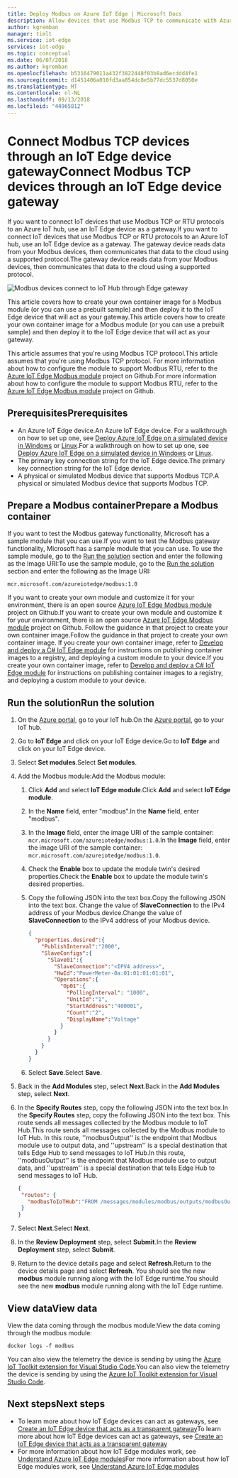 ```yaml
---
title: Deploy Modbus on Azure IoT Edge | Microsoft Docs
description: Allow devices that use Modbus TCP to communicate with Azure IoT Hub by creating an IoT Edge gateway device
author: kgremban
manager: timlt
ms.service: iot-edge
services: iot-edge
ms.topic: conceptual
ms.date: 06/07/2018
ms.author: kgremban
ms.openlocfilehash: b5316479011a432f3822448f03b8ad6ecddd4fe1
ms.sourcegitcommit: d1451406a010fd3aa854dc8e5b77dc5537d8050e
ms.translationtype: MT
ms.contentlocale: nl-NL
ms.lasthandoff: 09/13/2018
ms.locfileid: "44965812"
---
```

# <a name="connect-modbus-tcp-devices-through-an-iot-edge-device-gateway"></a><span data-ttu-id="f11b1-103">Connect Modbus TCP devices through an IoT Edge device gateway</span><span class="sxs-lookup"><span data-stu-id="f11b1-103">Connect Modbus TCP devices through an IoT Edge device gateway</span></span>

<span data-ttu-id="f11b1-104">If you want to connect IoT devices that use Modbus TCP or RTU protocols to an Azure IoT hub, use an IoT Edge device as a gateway.</span><span class="sxs-lookup"><span data-stu-id="f11b1-104">If you want to connect IoT devices that use Modbus TCP or RTU protocols to an Azure IoT hub, use an IoT Edge device as a gateway.</span></span> <span data-ttu-id="f11b1-105">The gateway device reads data from your Modbus devices, then communicates that data to the cloud using a supported protocol.</span><span class="sxs-lookup"><span data-stu-id="f11b1-105">The gateway device reads data from your Modbus devices, then communicates that data to the cloud using a supported protocol.</span></span> 

![Modbus devices connect to IoT Hub through Edge gateway](./media/deploy-modbus-gateway/diagram.png)

<span data-ttu-id="f11b1-107">This article covers how to create your own container image for a Modbus module (or you can use a prebuilt sample) and then deploy it to the IoT Edge device that will act as your gateway.</span><span class="sxs-lookup"><span data-stu-id="f11b1-107">This article covers how to create your own container image for a Modbus module (or you can use a prebuilt sample) and then deploy it to the IoT Edge device that will act as your gateway.</span></span> 

<span data-ttu-id="f11b1-108">This article assumes that you're using Modbus TCP protocol.</span><span class="sxs-lookup"><span data-stu-id="f11b1-108">This article assumes that you're using Modbus TCP protocol.</span></span> <span data-ttu-id="f11b1-109">For more information about how to configure the module to support Modbus RTU, refer to the [Azure IoT Edge Modbus module](https://github.com/Azure/iot-edge-modbus) project on Github.</span><span class="sxs-lookup"><span data-stu-id="f11b1-109">For more information about how to configure the module to support Modbus RTU, refer to the [Azure IoT Edge Modbus module](https://github.com/Azure/iot-edge-modbus) project on Github.</span></span> 

## <a name="prerequisites"></a><span data-ttu-id="f11b1-110">Prerequisites</span><span class="sxs-lookup"><span data-stu-id="f11b1-110">Prerequisites</span></span>
* <span data-ttu-id="f11b1-111">An Azure IoT Edge device.</span><span class="sxs-lookup"><span data-stu-id="f11b1-111">An Azure IoT Edge device.</span></span> <span data-ttu-id="f11b1-112">For a walkthrough on how to set up one, see [Deploy Azure IoT Edge on a simulated device in Windows](quickstart.md) or [Linux](quickstart-linux.md).</span><span class="sxs-lookup"><span data-stu-id="f11b1-112">For a walkthrough on how to set up one, see [Deploy Azure IoT Edge on a simulated device in Windows](quickstart.md) or [Linux](quickstart-linux.md).</span></span> 
* <span data-ttu-id="f11b1-113">The primary key connection string for the IoT Edge device.</span><span class="sxs-lookup"><span data-stu-id="f11b1-113">The primary key connection string for the IoT Edge device.</span></span>
* <span data-ttu-id="f11b1-114">A physical or simulated Modbus device that supports Modbus TCP.</span><span class="sxs-lookup"><span data-stu-id="f11b1-114">A physical or simulated Modbus device that supports Modbus TCP.</span></span>

## <a name="prepare-a-modbus-container"></a><span data-ttu-id="f11b1-115">Prepare a Modbus container</span><span class="sxs-lookup"><span data-stu-id="f11b1-115">Prepare a Modbus container</span></span>

<span data-ttu-id="f11b1-116">If you want to test the Modbus gateway functionality, Microsoft has a sample module that you can use.</span><span class="sxs-lookup"><span data-stu-id="f11b1-116">If you want to test the Modbus gateway functionality, Microsoft has a sample module that you can use.</span></span> <span data-ttu-id="f11b1-117">To use the sample module, go to the [Run the solution](#run-the-solution) section and enter the following as the Image URI:</span><span class="sxs-lookup"><span data-stu-id="f11b1-117">To use the sample module, go to the [Run the solution](#run-the-solution) section and enter the following as the Image URI:</span></span> 

```URL
mcr.microsoft.com/azureiotedge/modbus:1.0
```

<span data-ttu-id="f11b1-118">If you want to create your own module and customize it for your environment, there is an open source [Azure IoT Edge Modbus module](https://github.com/Azure/iot-edge-modbus) project on Github.</span><span class="sxs-lookup"><span data-stu-id="f11b1-118">If you want to create your own module and customize it for your environment, there is an open source [Azure IoT Edge Modbus module](https://github.com/Azure/iot-edge-modbus) project on Github.</span></span> <span data-ttu-id="f11b1-119">Follow the guidance in that project to create your own container image.</span><span class="sxs-lookup"><span data-stu-id="f11b1-119">Follow the guidance in that project to create your own container image.</span></span> <span data-ttu-id="f11b1-120">If you create your own container image, refer to [Develop and deploy a C# IoT Edge module](tutorial-csharp-module.md) for instructions on publishing container images to a registry, and deploying a custom module to your device.</span><span class="sxs-lookup"><span data-stu-id="f11b1-120">If you create your own container image, refer to [Develop and deploy a C# IoT Edge module](tutorial-csharp-module.md) for instructions on publishing container images to a registry, and deploying a custom module to your device.</span></span> 


## <a name="run-the-solution"></a><span data-ttu-id="f11b1-121">Run the solution</span><span class="sxs-lookup"><span data-stu-id="f11b1-121">Run the solution</span></span>
1. <span data-ttu-id="f11b1-122">On the [Azure portal](https://portal.azure.com/), go to your IoT hub.</span><span class="sxs-lookup"><span data-stu-id="f11b1-122">On the [Azure portal](https://portal.azure.com/), go to your IoT hub.</span></span>
2. <span data-ttu-id="f11b1-123">Go to **IoT Edge** and click on your IoT Edge device.</span><span class="sxs-lookup"><span data-stu-id="f11b1-123">Go to **IoT Edge** and click on your IoT Edge device.</span></span>
3. <span data-ttu-id="f11b1-124">Select **Set modules**.</span><span class="sxs-lookup"><span data-stu-id="f11b1-124">Select **Set modules**.</span></span>
4. <span data-ttu-id="f11b1-125">Add the Modbus module:</span><span class="sxs-lookup"><span data-stu-id="f11b1-125">Add the Modbus module:</span></span>
   1. <span data-ttu-id="f11b1-126">Click **Add** and select **IoT Edge module**.</span><span class="sxs-lookup"><span data-stu-id="f11b1-126">Click **Add** and select **IoT Edge module**.</span></span>
   2. <span data-ttu-id="f11b1-127">In the **Name** field, enter "modbus".</span><span class="sxs-lookup"><span data-stu-id="f11b1-127">In the **Name** field, enter "modbus".</span></span>
   3. <span data-ttu-id="f11b1-128">In the **Image** field, enter the image URI of the sample container: `mcr.microsoft.com/azureiotedge/modbus:1.0`.</span><span class="sxs-lookup"><span data-stu-id="f11b1-128">In the **Image** field, enter the image URI of the sample container: `mcr.microsoft.com/azureiotedge/modbus:1.0`.</span></span>
   4. <span data-ttu-id="f11b1-129">Check the **Enable** box to update the module twin's desired properties.</span><span class="sxs-lookup"><span data-stu-id="f11b1-129">Check the **Enable** box to update the module twin's desired properties.</span></span>
   5. <span data-ttu-id="f11b1-130">Copy the following JSON into the text box.</span><span class="sxs-lookup"><span data-stu-id="f11b1-130">Copy the following JSON into the text box.</span></span> <span data-ttu-id="f11b1-131">Change the value of **SlaveConnection** to the IPv4 address of your Modbus device.</span><span class="sxs-lookup"><span data-stu-id="f11b1-131">Change the value of **SlaveConnection** to the IPv4 address of your Modbus device.</span></span>

      ```JSON
      {  
        "properties.desired":{  
          "PublishInterval":"2000",
          "SlaveConfigs":{  
            "Slave01":{  
              "SlaveConnection":"<IPV4 address>",
              "HwId":"PowerMeter-0a:01:01:01:01:01",
              "Operations":{  
                "Op01":{  
                  "PollingInterval": "1000",
                  "UnitId":"1",
                  "StartAddress":"400001",
                  "Count":"2",
                  "DisplayName":"Voltage"
                }
              }
            }
          }
        }
      }
      ```

   6. <span data-ttu-id="f11b1-132">Select **Save**.</span><span class="sxs-lookup"><span data-stu-id="f11b1-132">Select **Save**.</span></span>
5. <span data-ttu-id="f11b1-133">Back in the **Add Modules** step, select **Next**.</span><span class="sxs-lookup"><span data-stu-id="f11b1-133">Back in the **Add Modules** step, select **Next**.</span></span>
7. <span data-ttu-id="f11b1-134">In the **Specify Routes** step, copy the following JSON into the text box.</span><span class="sxs-lookup"><span data-stu-id="f11b1-134">In the **Specify Routes** step, copy the following JSON into the text box.</span></span> <span data-ttu-id="f11b1-135">This route sends all messages collected by the Modbus module to IoT Hub.</span><span class="sxs-lookup"><span data-stu-id="f11b1-135">This route sends all messages collected by the Modbus module to IoT Hub.</span></span> <span data-ttu-id="f11b1-136">In this route, ''modbusOutput'' is the endpoint that Modbus module use to output data, and ''upstream'' is a special destination that tells Edge Hub to send messages to IoT Hub.</span><span class="sxs-lookup"><span data-stu-id="f11b1-136">In this route, ''modbusOutput'' is the endpoint that Modbus module use to output data, and ''upstream'' is a special destination that tells Edge Hub to send messages to IoT Hub.</span></span> 
   ```JSON
   {
    "routes": {
      "modbusToIoTHub":"FROM /messages/modules/modbus/outputs/modbusOutput INTO $upstream"
    }
   }
   ```

8. <span data-ttu-id="f11b1-137">Select **Next**.</span><span class="sxs-lookup"><span data-stu-id="f11b1-137">Select **Next**.</span></span> 
9. <span data-ttu-id="f11b1-138">In the **Review Deployment** step, select **Submit**.</span><span class="sxs-lookup"><span data-stu-id="f11b1-138">In the **Review Deployment** step, select **Submit**.</span></span> 
10. <span data-ttu-id="f11b1-139">Return to the device details page and select **Refresh**.</span><span class="sxs-lookup"><span data-stu-id="f11b1-139">Return to the device details page and select **Refresh**.</span></span> <span data-ttu-id="f11b1-140">You should see the new **modbus** module running along with the IoT Edge runtime.</span><span class="sxs-lookup"><span data-stu-id="f11b1-140">You should see the new **modbus** module running along with the IoT Edge runtime.</span></span>

## <a name="view-data"></a><span data-ttu-id="f11b1-141">View data</span><span class="sxs-lookup"><span data-stu-id="f11b1-141">View data</span></span>
<span data-ttu-id="f11b1-142">View the data coming through the modbus module:</span><span class="sxs-lookup"><span data-stu-id="f11b1-142">View the data coming through the modbus module:</span></span>
```cmd/sh
docker logs -f modbus
```

<span data-ttu-id="f11b1-143">You can also view the telemetry the device is sending by using the [Azure IoT Toolkit extension for Visual Studio Code](https://marketplace.visualstudio.com/items?itemName=vsciot-vscode.azure-iot-toolkit).</span><span class="sxs-lookup"><span data-stu-id="f11b1-143">You can also view the telemetry the device is sending by using the [Azure IoT Toolkit extension for Visual Studio Code](https://marketplace.visualstudio.com/items?itemName=vsciot-vscode.azure-iot-toolkit).</span></span> 

## <a name="next-steps"></a><span data-ttu-id="f11b1-144">Next steps</span><span class="sxs-lookup"><span data-stu-id="f11b1-144">Next steps</span></span>

- <span data-ttu-id="f11b1-145">To learn more about how IoT Edge devices can act as gateways, see [Create an IoT Edge device that acts as a transparent gateway][lnk-transparent-gateway-linux]</span><span class="sxs-lookup"><span data-stu-id="f11b1-145">To learn more about how IoT Edge devices can act as gateways, see [Create an IoT Edge device that acts as a transparent gateway][lnk-transparent-gateway-linux]</span></span>
- <span data-ttu-id="f11b1-146">For more information about how IoT Edge modules work, see [Understand Azure IoT Edge modules](iot-edge-modules.md)</span><span class="sxs-lookup"><span data-stu-id="f11b1-146">For more information about how IoT Edge modules work, see [Understand Azure IoT Edge modules](iot-edge-modules.md)</span></span>

<!-- Links -->
[lnk-transparent-gateway-linux]: ./how-to-create-transparent-gateway-linux.md
